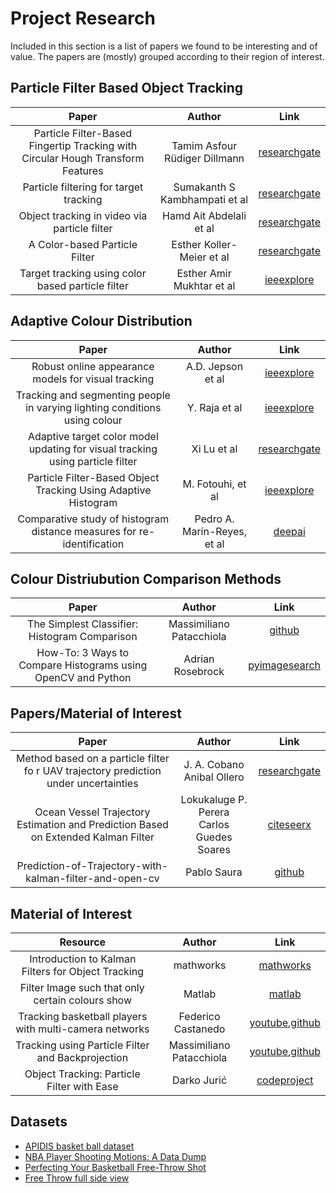 # Project Research

Included in this section is a list of papers we found to be interesting and of value. The papers are (mostly) grouped according to their region of interest.


## Particle Filter Based Object Tracking

|                                         Paper                                        	|                    Author                    	|                                                                           Link                                                                          	|
|:------------------------------------------------------------------------------------:	|:--------------------------------------------:	|:-------------------------------------------------------------------------------------------------------------------------------------------------------:	
| Particle Filter-Based Fingertip Tracking with Circular Hough Transform Features      	| Tamim Asfour<br>Rüdiger Dillmann             	| [researchgate](https://www.researchgate.net/publication/267990777_Particle_Filter-Based_Fingertip_Tracking_with_Circular_Hough_Transform_Features)      	|
| Particle filtering for target tracking                                               	| Sumakanth S Kambhampati et al                	| [researchgate](https://www.researchgate.net/publication/228804791_Particle_filtering_for_target_tracking)                                               	|                                      	|
| Object tracking in video via particle filter                                               	| Hamd Ait Abdelali et al                	| [researchgate](https://www.researchgate.net/publication/311157710_Object_tracking_in_video_via_particle_filter)                                               	|                                      	|
| A Color-based Particle Filter                                               	| Esther Koller-Meier et al                	| [researchgate](https://www.researchgate.net/publication/2863597_A_Color-based_Particle_Filter)                                               	|     
Target tracking using color based particle filter                                              	| Esther Amir Mukhtar et al                	| [ieeexplore](https://ieeexplore.ieee.org/document/6869447)                                               	|     

## Adaptive Colour Distribution 
|                                         Paper                                        	|                    Author                    	|                                                                           Link                                                                          	|
|:------------------------------------------------------------------------------------:	|:--------------------------------------------:	|:-------------------------------------------------------------------------------------------------------------------------------------------------------:	
| Robust online appearance models for visual tracking      	| A.D. Jepson et al             	| [ieeexplore](https://ieeexplore.ieee.org/document/1233903)      	|
| Tracking and segmenting people in varying lighting conditions using colour                                              	| Y. Raja et al                	| [ieeexplore](https://ieeexplore.ieee.org/document/670953)                                               	|                                      	|
| Adaptive target color model updating for visual tracking using particle filter                                              	| Xi Lu et al                	| [researchgate](https://www.researchgate.net/publication/4126951_Adaptive_target_color_model_updating_for_visual_tracking_using_particle_filter)                                               	|  
| Particle Filter-Based Object Tracking Using Adaptive Histogram | M. Fotouhi, et al| [ieeexplore](https://ieeexplore.ieee.org/document/6121612)                                               	|  
| Comparative study of histogram distance measures for re-identification | Pedro A. Marín-Reyes, et al| [deepai](https://deepai.org/publication/comparative-study-of-histogram-distance-measures-for-re-identification)                                               	|  

## Colour Distriubution Comparison Methods
|                                         Paper                                        	|                    Author                    	|                                                                           Link                                                                          	|
|:------------------------------------------------------------------------------------:	|:--------------------------------------------:	|:-------------------------------------------------------------------------------------------------------------------------------------------------------:	
| The Simplest Classifier: Histogram Comparison      	| Massimiliano Patacchiola | [github](https://mpatacchiola.github.io/blog/2016/11/12/the-simplest-classifier-histogram-intersection.html)      	|
| How-To: 3 Ways to Compare Histograms using OpenCV and Python	|  Adrian Rosebrock	| [pyimagesearch](https://www.pyimagesearch.com/2014/07/14/3-ways-compare-histograms-using-opencv-python/)                                               	|  

## Papers/Material of Interest

|                                         Paper                                        	|                    Author                    	|                                                                           Link                                                                          	|
|:------------------------------------------------------------------------------------:	|:--------------------------------------------:	|:-------------------------------------------------------------------------------------------------------------------------------------------------------:	|
| Method based on a particle filter fo r UAV trajectory prediction under uncertainties 	|         J. A. Cobano<br>Anibal Ollero        	| [researchgate](https://www.researchgate.net/publication/253966677_Method_based_on_a_particle_filter_fo_r_UAV_trajectory_prediction_under_uncertainties) 	|
| Ocean Vessel Trajectory Estimation and Prediction Based on Extended Kalman Filter    	| Lokukaluge P. Perera<br>Carlos Guedes Soares 	| [citeseerx](https://citeseerx.ist.psu.edu/viewdoc/download?doi=10.1.1.681.8390&rep=rep1&type=pdf)                                                       	|
| Prediction-of-Trajectory-with-kalman-filter-and-open-cv                              	| Pablo Saura                                  	| [github](https://github.com/pabsaura/Prediction-of-Trajectory-with-kalman-filter-and-open-cv)                                                         


## Material of Interest

| Resource |  Author  |   Link   |
|:--------:|:--------:|:--------:|
| Introduction to Kalman Filters for Object Tracking                                   	| mathworks                                    	| [mathworks](https://se.mathworks.com/videos/introduction-to-kalman-filters-for-object-tracking-79674.html)                                              	
| Filter Image such that only certain colours show | Matlab | [matlab](https://www.mathworks.com/matlabcentral/answers/230051-filter-image-such-that-only-certain-colours-show) |
| Tracking basketball players with multi-camera networks | Federico Castanedo | [youtube](https://www.youtube.com/watch?v=3aRDaDVYB5Q),[github](https://github.com/fcastanedo/apidis) |
| Tracking using Particle Filter and Backprojection | Massimiliano Patacchiola | [youtube](https://www.youtube.com/watch?v=KTxVBN5-KpE),[github](https://github.com/mpatacchiola/deepgaze) |
| Object Tracking: Particle Filter with Ease | Darko Jurić | [codeproject](https://www.codeproject.com/Articles/865934/Object-Tracking-Particle-Filter-with-Ease)

## Datasets
- [APIDIS basket ball dataset](https://sites.uclouvain.be/ispgroup/Softwares/APIDIS)
- [NBA Player Shooting Motions: A Data Dump](https://www.inpredictable.com/2021/01/nba-player-shooting-motions-data-dump.html)
- [Perfecting Your Basketball Free-Throw Shot](https://www.youtube.com/watch?v=2IBe7mryJxc&ab_channel=MonkeySee)
- [Free Throw full side view](https://www.youtube.com/watch?v=HhQKmyE5l3s&ab_channel=JalisaIngram)
